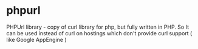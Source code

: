 phpurl
======

PHPUrl library - copy of curl library for php, but fully written in PHP. So It can be used instead of curl on hostings which don't provide curl support ( like Google AppEngine )
